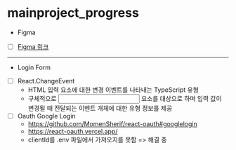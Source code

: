 # mainproject_progress

- Figma
 - [ ] [Figma 링크](https://www.figma.com/file/Hals1rmN2TKl0AMwazbSSc/SEB_%EB%A9%94%EC%9D%B8%ED%94%8C%EC%A0%9D?type=design&node-id=0-1&mode=design&t=L3CFX8joEtamLaRg-0)

---
- Login Form
 - [ ] React.ChangeEvent<HTMLInputElement>
   - HTML 입력 요소에 대한 변경 이벤트를 나타내는 TypeScript 유형
   - 구체적으로 <input> 요소를 대상으로 하며 입력 값이 변경될 때 전달되는 이벤트 개체에 대한 유형 정보를 제공
 - [ ] Oauth Google Login
   - https://github.com/MomenSherif/react-oauth#googlelogin
   - https://react-oauth.vercel.app/
   - clientId를 .env 파일에서 가져오지를 못함 => 해결 중
